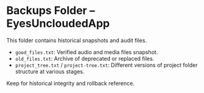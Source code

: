 # Backups Folder – EyesUncloudedApp

This folder contains historical snapshots and audit files.

- `good_files.txt`: Verified audio and media files snapshot.
- `old_files.txt`: Archive of deprecated or replaced files.
- `project_tree.txt` / `project-tree.txt`: Different versions of project folder structure at various stages.

Keep for historical integrity and rollback reference.
